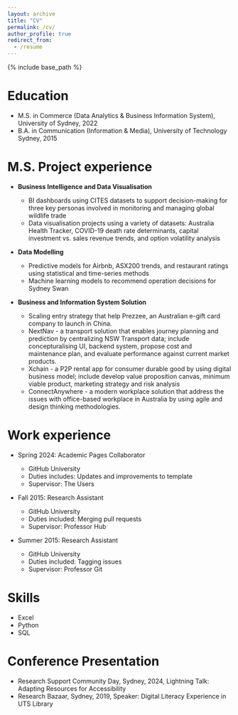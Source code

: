 ```yaml
---
layout: archive
title: "CV"
permalink: /cv/
author_profile: true
redirect_from:
  - /resume
---
```


{% include base_path %}

Education
======
* M.S. in Commerce (Data Analytics & Business Information System), University of Sydney, 2022
* B.A. in Communication (Information & Media), University of Technology Sydney, 2015

M.S. Project experience
======
* **Business Intelligence and Data Visualisation** 
  * BI dashboards using CITES datasets to support decision-making for three key personas involved in monitoring and managing global wildlife trade
  * Data visualisation projects using a variety of datasets: Australia Health Tracker, COVID-19 death rate determinants, capital investment vs. sales revenue trends, and option volatility analysis

* **Data Modelling**
  * Predictive models for Airbnb, ASX200 trends, and restaurant ratings using statistical and time-series methods
  * Machine learning models to recommend operation decisions for Sydney Swan

* **Business and Information System Solution** 
  * Scaling entry strategy that help Prezzee, an Australian e-gift card company to launch in China.
  * NextNav - a transport solution that enables journey planning and prediction by centralizing NSW Transport data; include concepturalising UI, backend system, propose cost and maintenance plan, and evaluate performance against current market products. 
  * Xchain - a P2P rental app for consumer durable good by using digital business model; include develop value proposition canvas, minimum viable product, marketing strategy and risk analysis
  * ConnectAnywhere - a modern workplace solution that address the issues with office-based workplace in Australia by using agile and design thinking methodologies. 

Work experience
======
* Spring 2024: Academic Pages Collaborator
  * GitHub University
  * Duties includes: Updates and improvements to template
  * Supervisor: The Users

* Fall 2015: Research Assistant
  * GitHub University
  * Duties included: Merging pull requests
  * Supervisor: Professor Hub

* Summer 2015: Research Assistant
  * GitHub University
  * Duties included: Tagging issues
  * Supervisor: Professor Git
  
Skills
======
* Excel
* Python
* SQL

  
Conference Presentation
======
* Research Support Community Day, Sydney, 2024, Lightning Talk: Adapting Resources for Accessibility
* Research Bazaar, Sydney, 2019, Speaker: Digital Literacy Experience in UTS Library


